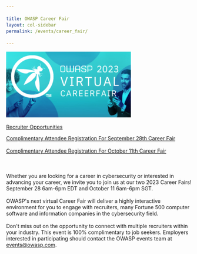```yaml
---

title: OWASP Career Fair
layout: col-sidebar
permalink: /events/career_fair/

---
```


![CareerFairLogo](/assets/images/CareerFair.png)



[Recruiter Opportunities](/assets/images/2023CareerFairSale.png)

[Complimentary Attendee Registration For September 28th Career Fair](https://app.brazenconnect.com/a/the-open-web-application-security-project/e/p7n8n)<br><br>
[Complimentary Attendee Registration For October 11th Career Fair](https://app.brazenconnect.com/a/the-open-web-application-security-project/e/0JoRpIL)
<br><br>
<br><br>
Whether you are looking for a career in cybersecurity or interested in advancing your career, we invite you to join us at our two 2023 Career Fairs! September 28 6am-6pm EDT and October 11 6am-6pm SGT.
<br><br>
OWASP's next virtual Career Fair will deliver a highly interactive environment for you to engage with recruiters, many Fortune 500 computer software and information companies in the cybersecurity field. 
<br><br>
Don't miss out on the opportunity to connect with multiple recruiters within your industry. This event is 100% complimentary to job seekers. Employers interested in participating should contact the OWASP events team at [events@owasp.com](mailto:events@owasp.com).
